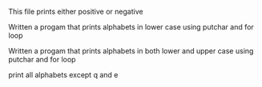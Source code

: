 This file prints either positive or negative

Written a progam that prints alphabets in lower case using putchar and for loop

Written a progam that prints alphabets in both lower and upper case using putchar and for loop

print all alphabets except q and e
